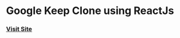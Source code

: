 # Google Keep Clone using ReactJs

### [Visit Site](https://govind-keep-clone.netlify.app/) 







